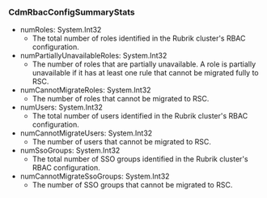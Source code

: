 ### CdmRbacConfigSummaryStats
- numRoles: System.Int32
  - The total number of roles identified
 in the Rubrik cluster's RBAC configuration.
- numPartiallyUnavailableRoles: System.Int32
  - The number of roles that are partially unavailable.
 A role is partially unavailable if it has at least
 one rule that cannot be migrated fully to RSC.
- numCannotMigrateRoles: System.Int32
  - The number of roles that cannot be migrated to RSC.
- numUsers: System.Int32
  - The total number of users identified
 in the Rubrik cluster's RBAC configuration.
- numCannotMigrateUsers: System.Int32
  - The number of users that cannot be migrated to RSC.
- numSsoGroups: System.Int32
  - The total number of SSO groups identified
 in the Rubrik cluster's RBAC configuration.
- numCannotMigrateSsoGroups: System.Int32
  - The number of SSO groups that cannot be migrated to RSC.
